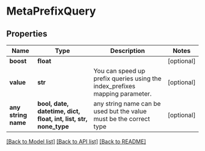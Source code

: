 # MetaPrefixQuery


## Properties
Name | Type | Description | Notes
------------ | ------------- | ------------- | -------------
**boost** | **float** |  | [optional] 
**value** | **str** | You can speed up prefix queries using the index_prefixes mapping parameter. | [optional] 
**any string name** | **bool, date, datetime, dict, float, int, list, str, none_type** | any string name can be used but the value must be the correct type | [optional]

[[Back to Model list]](../README.md#documentation-for-models) [[Back to API list]](../README.md#documentation-for-api-endpoints) [[Back to README]](../README.md)


